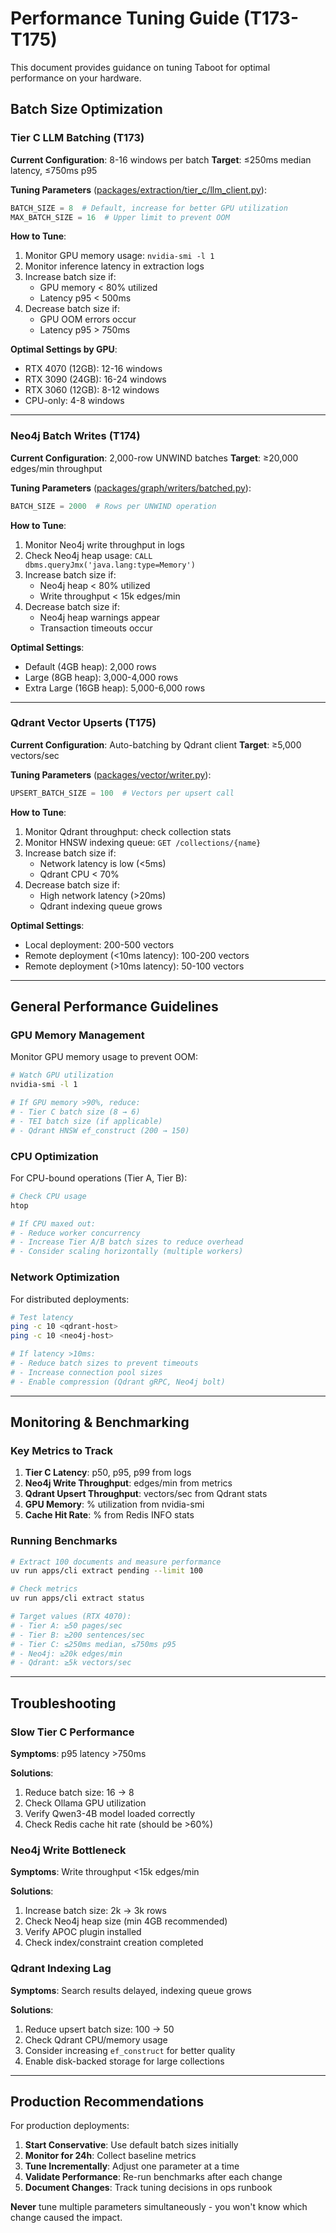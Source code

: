 # Performance Tuning Guide (T173-T175)

This document provides guidance on tuning Taboot for optimal performance on your hardware.

## Batch Size Optimization

### Tier C LLM Batching (T173)

**Current Configuration**: 8-16 windows per batch
**Target**: ≤250ms median latency, ≤750ms p95

**Tuning Parameters** ([packages/extraction/tier_c/llm_client.py](../packages/extraction/tier_c/llm_client.py)):
```python
BATCH_SIZE = 8  # Default, increase for better GPU utilization
MAX_BATCH_SIZE = 16  # Upper limit to prevent OOM
```

**How to Tune**:
1. Monitor GPU memory usage: `nvidia-smi -l 1`
2. Monitor inference latency in extraction logs
3. Increase batch size if:
   - GPU memory < 80% utilized
   - Latency p95 < 500ms
4. Decrease batch size if:
   - GPU OOM errors occur
   - Latency p95 > 750ms

**Optimal Settings by GPU**:
- RTX 4070 (12GB): 12-16 windows
- RTX 3090 (24GB): 16-24 windows
- RTX 3060 (12GB): 8-12 windows
- CPU-only: 4-8 windows

---

### Neo4j Batch Writes (T174)

**Current Configuration**: 2,000-row UNWIND batches
**Target**: ≥20,000 edges/min throughput

**Tuning Parameters** ([packages/graph/writers/batched.py](../packages/graph/writers/batched.py)):
```python
BATCH_SIZE = 2000  # Rows per UNWIND operation
```

**How to Tune**:
1. Monitor Neo4j write throughput in logs
2. Check Neo4j heap usage: `CALL dbms.queryJmx('java.lang:type=Memory')`
3. Increase batch size if:
   - Neo4j heap < 80% utilized
   - Write throughput < 15k edges/min
4. Decrease batch size if:
   - Neo4j heap warnings appear
   - Transaction timeouts occur

**Optimal Settings**:
- Default (4GB heap): 2,000 rows
- Large (8GB heap): 3,000-4,000 rows
- Extra Large (16GB heap): 5,000-6,000 rows

---

### Qdrant Vector Upserts (T175)

**Current Configuration**: Auto-batching by Qdrant client
**Target**: ≥5,000 vectors/sec

**Tuning Parameters** ([packages/vector/writer.py](../packages/vector/writer.py)):
```python
UPSERT_BATCH_SIZE = 100  # Vectors per upsert call
```

**How to Tune**:
1. Monitor Qdrant throughput: check collection stats
2. Monitor HNSW indexing queue: `GET /collections/{name}`
3. Increase batch size if:
   - Network latency is low (<5ms)
   - Qdrant CPU < 70%
4. Decrease batch size if:
   - High network latency (>20ms)
   - Qdrant indexing queue grows

**Optimal Settings**:
- Local deployment: 200-500 vectors
- Remote deployment (<10ms latency): 100-200 vectors
- Remote deployment (>10ms latency): 50-100 vectors

---

## General Performance Guidelines

### GPU Memory Management

Monitor GPU memory usage to prevent OOM:

```bash
# Watch GPU utilization
nvidia-smi -l 1

# If GPU memory >90%, reduce:
# - Tier C batch size (8 → 6)
# - TEI batch size (if applicable)
# - Qdrant HNSW ef_construct (200 → 150)
```

### CPU Optimization

For CPU-bound operations (Tier A, Tier B):

```bash
# Check CPU usage
htop

# If CPU maxed out:
# - Reduce worker concurrency
# - Increase Tier A/B batch sizes to reduce overhead
# - Consider scaling horizontally (multiple workers)
```

### Network Optimization

For distributed deployments:

```bash
# Test latency
ping -c 10 <qdrant-host>
ping -c 10 <neo4j-host>

# If latency >10ms:
# - Reduce batch sizes to prevent timeouts
# - Increase connection pool sizes
# - Enable compression (Qdrant gRPC, Neo4j bolt)
```

---

## Monitoring & Benchmarking

### Key Metrics to Track

1. **Tier C Latency**: p50, p95, p99 from logs
2. **Neo4j Write Throughput**: edges/min from metrics
3. **Qdrant Upsert Throughput**: vectors/sec from Qdrant stats
4. **GPU Memory**: % utilization from nvidia-smi
5. **Cache Hit Rate**: % from Redis INFO stats

### Running Benchmarks

```bash
# Extract 100 documents and measure performance
uv run apps/cli extract pending --limit 100

# Check metrics
uv run apps/cli extract status

# Target values (RTX 4070):
# - Tier A: ≥50 pages/sec
# - Tier B: ≥200 sentences/sec
# - Tier C: ≤250ms median, ≤750ms p95
# - Neo4j: ≥20k edges/min
# - Qdrant: ≥5k vectors/sec
```

---

## Troubleshooting

### Slow Tier C Performance

**Symptoms**: p95 latency >750ms

**Solutions**:
1. Reduce batch size: 16 → 8
2. Check Ollama GPU utilization
3. Verify Qwen3-4B model loaded correctly
4. Check Redis cache hit rate (should be >60%)

### Neo4j Write Bottleneck

**Symptoms**: Write throughput <15k edges/min

**Solutions**:
1. Increase batch size: 2k → 3k rows
2. Check Neo4j heap size (min 4GB recommended)
3. Verify APOC plugin installed
4. Check index/constraint creation completed

### Qdrant Indexing Lag

**Symptoms**: Search results delayed, indexing queue grows

**Solutions**:
1. Reduce upsert batch size: 100 → 50
2. Check Qdrant CPU/memory usage
3. Consider increasing `ef_construct` for better quality
4. Enable disk-backed storage for large collections

---

## Production Recommendations

For production deployments:

1. **Start Conservative**: Use default batch sizes initially
2. **Monitor for 24h**: Collect baseline metrics
3. **Tune Incrementally**: Adjust one parameter at a time
4. **Validate Performance**: Re-run benchmarks after each change
5. **Document Changes**: Track tuning decisions in ops runbook

**Never** tune multiple parameters simultaneously - you won't know which change caused the impact.
